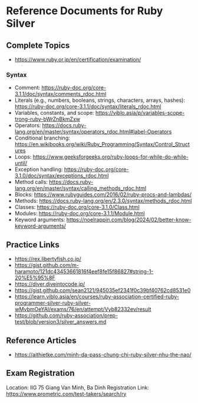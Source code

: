 # Reference Documents for Ruby Silver

## Complete Topics
- https://www.ruby.or.jp/en/certification/examination/

### Syntax
- Comment: https://ruby-doc.org/core-3.1.1/doc/syntax/comments_rdoc.html
- Literals (e.g., numbers, booleans, strings, characters, arrays, hashes): https://ruby-doc.org/core-3.1.1/doc/syntax/literals_rdoc.html
- Variables, constants, and scope: https://viblo.asia/p/variables-scope-trong-ruby-bWrZnBkmZxw
- Operators: https://docs.ruby-lang.org/en/master/syntax/operators_rdoc.html#label-Operators
- Conditional branching: https://en.wikibooks.org/wiki/Ruby_Programming/Syntax/Control_Structures
- Loops: https://www.geeksforgeeks.org/ruby-loops-for-while-do-while-until/
- Exception handling: https://ruby-doc.org/core-3.1.0/doc/syntax/exceptions_rdoc.html
- Method calls: https://docs.ruby-lang.org/en/master/syntax/calling_methods_rdoc.html
- Blocks: https://www.rubyguides.com/2016/02/ruby-procs-and-lambdas/
- Methods: https://docs.ruby-lang.org/en/2.3.0/syntax/methods_rdoc.html
- Classes: https://ruby-doc.org/core-3.1.0/Class.html
- Modules: https://ruby-doc.org/core-3.1.1/Module.html
- Keyword arguments: https://noelrappin.com/blog/2024/02/better-know-keyword-arguments/


## Practice Links
- https://rex.libertyfish.co.jp/
- https://gist.github.com/m-haramoto/121dc43453661816f4eef8fe15f86827#string-1-20%E5%95%8F
- https://diver.diveintocode.jp/
- https://gist.github.com/sean2121/945035ef2341f0c39bf40762cd8531e0
- https://learn.viblo.asia/en/courses/ruby-association-certified-ruby-programmer-silver-ruby-silver-wMvbmOeYAl/exams/76/en/attempt/Vyb82332ev/result
- https://github.com/ruby-association/prep-test/blob/version3/silver_answers.md

## Reference Articles
- https://aithietke.com/minh-da-pass-chung-chi-ruby-silver-nhu-the-nao/

## Exam Registration
Location: IIG 75 Giang Van Minh, Ba Dinh
Registration Link: https://www.prometric.com/test-takers/search/ry
